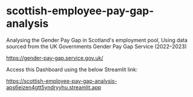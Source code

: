 # scottish-employee-pay-gap-analysis
Analysing the Gender Pay Gap in Scotland's employment pool, Using data sourced from the UK Governments Gender Pay Gap Service (2022–2023)

https://gender-pay-gap.service.gov.uk/

Access this Dashboard using the below Streamlit link:

https://scottish-employee-pay-gap-analysis-aps6eizen4gtt5yndryyhu.streamlit.app
